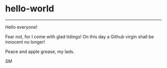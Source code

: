 # hello-world
--------------------------

Hello everyone!

Fear not, for I come with glad tidings! On this day a Github virgin shall be innocent no longer!

Peace and apple grease, my lads.

_SM_
